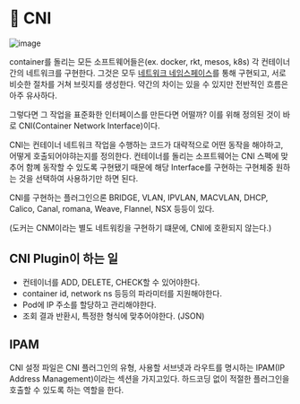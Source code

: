 # 🌠 CNI

![image](https://user-images.githubusercontent.com/81006587/216500706-744fd3ac-ca09-443b-b026-9c27f276c2b0.png)


container를 돌리는 모든 소프트웨어들은(ex. docker, rkt, mesos, k8s) 각 컨테이너간의 네트워크를 구현한다. 그것은 모두 [네트워크 네임스페이스](../linux/network namespaces.md)를 통해 구현되고, 서로 비슷한 절차를 거쳐 브릿지를 생성한다. 약간의 차이는 있을 수 있지만 전반적인 흐름은 아주 유사하다.

그렇다면 그 작업을 표준화한 인터페이스를 만든다면 어떨까? 이를 위해 정의된 것이 바로 CNI(Container Network Interface)이다.

CNI는 컨테이너 네트워크 작업을 수행하는 코드가 대략적으로 어떤 동작을 해야하고, 어떻게 호출되어야햐는지를 정의한다. 컨테이너를 돌리는 소프트웨어는 CNI 스펙에 맞추어 함꼐 동작할 수 있도록 구현됐기 때문에 해당 Interface를 구현하는 구현체중 원하는 것을 선택하여 사용하기만 하면 된다.

CNI를 구현하는 플러그인으론 BRIDGE, VLAN, IPVLAN, MACVLAN, DHCP, Calico, Canal, romana, Weave, Flannel, NSX 등등이 있다.

(도커는 CNM이라는 별도 네트워킹을 구현하기 떄문에, CNI에 호환되지 않는다.)

## CNI Plugin이 하는 일

- 컨테이너를 ADD, DELETE, CHECK할 수 있어야한다.
- container id, network ns 등등의 파라미터를 지원해야한다.
- Pod에 IP 주소를 할당하고 관리해야한다.
- 조회 결과 반환시, 특정한 형식에 맞추어야한다. (JSON)

## IPAM

CNI 설정 파일은 CNI 플러그인의 유형, 사용할 서브넷과 라우트를 명시하는 IPAM(IP Address Management)이라는 섹션을 가지고있다. 하드코딩 없이 적절한 플러그인을 호출할 수 있도록 하는 역할을 한다.